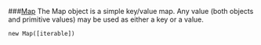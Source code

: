 ###[Map](https://developer.mozilla.org/en-US/docs/Web/JavaScript/Reference/Global_Objects/Map)
The Map object is a simple key/value map. 
Any value (both objects and primitive values) may be used as either a key or a value.
```
new Map([iterable])
```